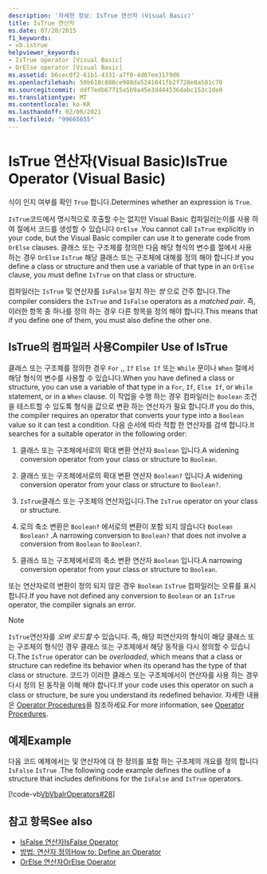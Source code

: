 ```yaml
---
description: '자세한 정보: IsTrue 연산자 (Visual Basic)'
title: IsTrue 연산자
ms.date: 07/20/2015
f1_keywords:
- vb.istrue
helpviewer_keywords:
- IsTrue operator [Visual Basic]
- OrElse operator [Visual Basic]
ms.assetid: b6cec0f2-61b1-4331-a7f0-4d07ee3179d6
ms.openlocfilehash: 50b618c888ce988da5241041fb2f728e0a581c70
ms.sourcegitcommit: ddf7edb67715a5b9a45e3dd44536dabc153c1de0
ms.translationtype: MT
ms.contentlocale: ko-KR
ms.lasthandoff: 02/06/2021
ms.locfileid: "99665655"
---
```

# <a name="istrue-operator-visual-basic"></a><span data-ttu-id="35cd4-103">IsTrue 연산자(Visual Basic)</span><span class="sxs-lookup"><span data-stu-id="35cd4-103">IsTrue Operator (Visual Basic)</span></span>

<span data-ttu-id="35cd4-104">식이 인지 여부를 확인 `True` 합니다.</span><span class="sxs-lookup"><span data-stu-id="35cd4-104">Determines whether an expression is `True`.</span></span>  
  
 <span data-ttu-id="35cd4-105">`IsTrue`코드에서 명시적으로 호출할 수는 없지만 Visual Basic 컴파일러는이를 사용 하 여 절에서 코드를 생성할 수 있습니다 `OrElse` .</span><span class="sxs-lookup"><span data-stu-id="35cd4-105">You cannot call `IsTrue` explicitly in your code, but the Visual Basic compiler can use it to generate code from `OrElse` clauses.</span></span> <span data-ttu-id="35cd4-106">클래스 또는 구조체를 정의한 다음 해당 형식의 변수를 절에서 사용 하는 경우 `OrElse` `IsTrue` 해당 클래스 또는 구조체에 대해를 정의 해야 합니다.</span><span class="sxs-lookup"><span data-stu-id="35cd4-106">If you define a class or structure and then use a variable of that type in an `OrElse` clause, you must define `IsTrue` on that class or structure.</span></span>  
  
 <span data-ttu-id="35cd4-107">컴파일러는 `IsTrue` 및 연산자를 `IsFalse` 일치 하는 *쌍* 으로 간주 합니다.</span><span class="sxs-lookup"><span data-stu-id="35cd4-107">The compiler considers the `IsTrue` and `IsFalse` operators as a *matched pair*.</span></span> <span data-ttu-id="35cd4-108">즉, 이러한 항목 중 하나를 정의 하는 경우 다른 항목을 정의 해야 합니다.</span><span class="sxs-lookup"><span data-stu-id="35cd4-108">This means that if you define one of them, you must also define the other one.</span></span>  
  
## <a name="compiler-use-of-istrue"></a><span data-ttu-id="35cd4-109">IsTrue의 컴파일러 사용</span><span class="sxs-lookup"><span data-stu-id="35cd4-109">Compiler Use of IsTrue</span></span>  

 <span data-ttu-id="35cd4-110">클래스 또는 구조체를 정의한 경우 `For` ,, `If` `Else If` 또는 `While` 문이나 `When` 절에서 해당 형식의 변수를 사용할 수 있습니다.</span><span class="sxs-lookup"><span data-stu-id="35cd4-110">When you have defined a class or structure, you can use a variable of that type in a `For`, `If`, `Else If`, or `While` statement, or in a `When` clause.</span></span> <span data-ttu-id="35cd4-111">이 작업을 수행 하는 경우 컴파일러는 `Boolean` 조건을 테스트할 수 있도록 형식을 값으로 변환 하는 연산자가 필요 합니다.</span><span class="sxs-lookup"><span data-stu-id="35cd4-111">If you do this, the compiler requires an operator that converts your type into a `Boolean` value so it can test a condition.</span></span> <span data-ttu-id="35cd4-112">다음 순서에 따라 적합 한 연산자를 검색 합니다.</span><span class="sxs-lookup"><span data-stu-id="35cd4-112">It searches for a suitable operator in the following order:</span></span>  
  
1. <span data-ttu-id="35cd4-113">클래스 또는 구조체에서로의 확대 변환 연산자 `Boolean` 입니다.</span><span class="sxs-lookup"><span data-stu-id="35cd4-113">A widening conversion operator from your class or structure to `Boolean`.</span></span>  
  
2. <span data-ttu-id="35cd4-114">클래스 또는 구조체에서로의 확대 변환 연산자 `Boolean?` 입니다.</span><span class="sxs-lookup"><span data-stu-id="35cd4-114">A widening conversion operator from your class or structure to `Boolean?`.</span></span>  
  
3. <span data-ttu-id="35cd4-115">`IsTrue`클래스 또는 구조체의 연산자입니다.</span><span class="sxs-lookup"><span data-stu-id="35cd4-115">The `IsTrue` operator on your class or structure.</span></span>  
  
4. <span data-ttu-id="35cd4-116">로의 축소 변환은 `Boolean?` 에서로의 변환이 포함 되지 않습니다 `Boolean` `Boolean?` .</span><span class="sxs-lookup"><span data-stu-id="35cd4-116">A narrowing conversion to `Boolean?` that does not involve a conversion from `Boolean` to `Boolean?`.</span></span>  
  
5. <span data-ttu-id="35cd4-117">클래스 또는 구조체에서로의 축소 변환 연산자 `Boolean` 입니다.</span><span class="sxs-lookup"><span data-stu-id="35cd4-117">A narrowing conversion operator from your class or structure to `Boolean`.</span></span>  
  
 <span data-ttu-id="35cd4-118">또는 연산자로의 변환이 정의 되지 않은 경우 `Boolean` `IsTrue` 컴파일러는 오류를 표시 합니다.</span><span class="sxs-lookup"><span data-stu-id="35cd4-118">If you have not defined any conversion to `Boolean` or an `IsTrue` operator, the compiler signals an error.</span></span>  
  
> [!NOTE]
> <span data-ttu-id="35cd4-119">`IsTrue`연산자를 *오버 로드할* 수 있습니다. 즉, 해당 피연산자의 형식이 해당 클래스 또는 구조체의 형식인 경우 클래스 또는 구조체에서 해당 동작을 다시 정의할 수 있습니다.</span><span class="sxs-lookup"><span data-stu-id="35cd4-119">The `IsTrue` operator can be *overloaded*, which means that a class or structure can redefine its behavior when its operand has the type of that class or structure.</span></span> <span data-ttu-id="35cd4-120">코드가 이러한 클래스 또는 구조체에서이 연산자를 사용 하는 경우 다시 정의 된 동작을 이해 해야 합니다.</span><span class="sxs-lookup"><span data-stu-id="35cd4-120">If your code uses this operator on such a class or structure, be sure you understand its redefined behavior.</span></span> <span data-ttu-id="35cd4-121">자세한 내용은 [Operator Procedures](../../programming-guide/language-features/procedures/operator-procedures.md)을 참조하세요.</span><span class="sxs-lookup"><span data-stu-id="35cd4-121">For more information, see [Operator Procedures](../../programming-guide/language-features/procedures/operator-procedures.md).</span></span>  
  
## <a name="example"></a><span data-ttu-id="35cd4-122">예제</span><span class="sxs-lookup"><span data-stu-id="35cd4-122">Example</span></span>  

 <span data-ttu-id="35cd4-123">다음 코드 예제에서는 및 연산자에 대 한 정의를 포함 하는 구조체의 개요를 정의 합니다 `IsFalse` `IsTrue` .</span><span class="sxs-lookup"><span data-stu-id="35cd4-123">The following code example defines the outline of a structure that includes definitions for the `IsFalse` and `IsTrue` operators.</span></span>  
  
 [!code-vb[VbVbalrOperators#28](~/samples/snippets/visualbasic/VS_Snippets_VBCSharp/VbVbalrOperators/VB/Class1.vb#28)]  
  
## <a name="see-also"></a><span data-ttu-id="35cd4-124">참고 항목</span><span class="sxs-lookup"><span data-stu-id="35cd4-124">See also</span></span>

- [<span data-ttu-id="35cd4-125">IsFalse 연산자</span><span class="sxs-lookup"><span data-stu-id="35cd4-125">IsFalse Operator</span></span>](isfalse-operator.md)
- [<span data-ttu-id="35cd4-126">방법: 연산자 정의</span><span class="sxs-lookup"><span data-stu-id="35cd4-126">How to: Define an Operator</span></span>](../../programming-guide/language-features/procedures/how-to-define-an-operator.md)
- [<span data-ttu-id="35cd4-127">OrElse 연산자</span><span class="sxs-lookup"><span data-stu-id="35cd4-127">OrElse Operator</span></span>](orelse-operator.md)
